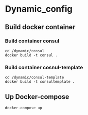 # Dynamic_config

## Build docker container

### Build container consul
```
cd /dynamic/consul
docker build -t consul .
```
### Build container cosnul-template
```
cd /dynamic/consul-template
docker build -t consultemplate .
```
## Up Docker-compose
```
docker-compose up
```
